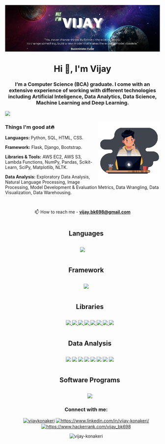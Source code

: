<img align="center" alt="main" src="https://github.com/Vijay-konakeri/Vijay-konakeri/blob/main/main.jpg">
<h1 align="center">Hi 👋, I'm Vijay</h1>
<h3 align="center">I’m a Computer Science (BCA) graduate. I come with an extensive experience of working with different technologies including Artificial Inteligence, Data Analytics, Data Science, Machine Learning and Deep Learning.</h3>

<img src="https://user-images.githubusercontent.com/73097560/115834477-dbab4500-a447-11eb-908a-139a6edaec5c.gif"><br>

<img align="right" alt="verified" width="200" src="https://github.com/Vijay-konakeri/Vijay-konakeri/blob/main/coder.gif">

### Things I'm good at:fire:

**Languages:** Python, SQL, HTML, CSS.

**Framework:** Flask, Django, Bootstrap.

**Libraries & Tools:** AWS EC2, AWS S3, Lambda Functions, NumPy, Pandas, Scikit-Learn, SciPy, Matplotlib, NLTK.

**Data Analysis:** Exploratory Data Analysis, Natural Language Processing, Image Processing, Model Development & Evaluation Metrics, Data Wrangling, Data Visualization, Data Warehousing.




<br>
<p align="center"> 📫 How to reach me - <a href="https://mail.google.com/mail/u/0/#inbox?compose=new"><strong>vijay.bk698@gmail.com</strong></a></p>

<ul align="center">
  <h2 style="display: inline-block">Languages</h2>
  </ul>
<p align="center">
  <a href="https://skillicons.dev">
    <img src="https://skillicons.dev/icons?i=python,mysql,html,css,js&perline=5" />
    
   <ul align="center">
   <h2 style="display: inline-block">Framework</h2>
   </ul>
   <ul align="center">
    <img src="https://skillicons.dev/icons?i=django,flask,bootstrap&perline=3" />
     
   <ul align="center">
   <h2 style="display: inline-block">Libraries </h2>
   </ul>
   <ul align="center">
   <img src="https://img.shields.io/badge/-TensorFlow-red?style=flat&logo=TensorFlow&logoColor=ffffff">
   <img src="https://img.shields.io/badge/-NumPy-blueviolet?style=flat&logo=NumPy&logoColor=ffffff">
   <img src = "https://img.shields.io/badge/-Pandas-1572B6?style=flat&logo=Pandas&logoColor=white">
   <img src="https://img.shields.io/badge/-Scikit Learn-cc6699?style=flat&logo=Scikit Learn&logoColor=ffffff">
   <img src="https://img.shields.io/badge/-Keras-yellow?style=flat&logo=Keras&logoColor=ffffff">
   <img src="https://img.shields.io/badge/-SciPy-ff69b4?style=flat&logo=SciPy&logoColor=ffffff">
   <img src="https://img.shields.io/badge/-Matplotlib-4DB33D?style=flat&logo=Matplotlib&logoColor=FFFFFF">
   <img src="https://img.shields.io/badge/-OpenCV-red?style=flat&logo=OpenCV&logoColor=FFFFFF">
  </a>
</p> 
</ul>
  
  <ul align="center">
   <h2 style="display: inline-block">Data Analysis </h2>
   </ul>
   <ul align="center">
   <img src="https://img.shields.io/badge/-Exploratory Data Analysis-blue?style=flat&logo=Exploratory Data Analysis&logoColor=ffffff">
   <img src="https://img.shields.io/badge/-Natural Language Processing-red?style=flat&logo=Natural Language Processing&logoColor=ffffff">
   <img src = "https://img.shields.io/badge/-Image Processing-1572B6?style=flat&logo=Image Processing&logoColor=white">
   <img src="https://img.shields.io/badge/-Model Development & Evaluation Metrics-cc6699?style=flat&logo=Model Development & Evaluation Metrics&logoColor=ffffff">
   <img src="https://img.shields.io/badge/-Data Wrangling-4DB33D?style=flat&logo=Data Wrangling&logoColor=ffffff">
   <img src="https://img.shields.io/badge/-Tableau-ff69b4?style=flat&logo=Tableau&logoColor=ffffff">
   <img src="https://img.shields.io/badge/-Power BI-red?style=flat&logo=PowerBI&logoColor=ffffff">
   <img src="https://img.shields.io/badge/-Data Warehousing-yellow?style=flat&logo=Data Warehousing&logoColor=FFFFFF">
  </a>
</p> 
</ul>


  <ul align="center">
   <h2 style="display: inline-block">Software Programs </h2>
   </ul>
   <ul align="center">
    <img src="https://skillicons.dev/icons?i=git,aws,github,vscode,figma,ae,pr,xd,ps,atom,linux&perline=15" />
  </a>
</ul>
 
   
<h3 align="center">Connect with me:</h3>
<p align="center">
<a href="https://twitter.com/vijaykonakeri" target="blank"><img align="center" src="https://raw.githubusercontent.com/rahuldkjain/github-profile-readme-generator/master/src/images/icons/Social/twitter.svg" alt="vijaykonakeri" height="30" width="40" /></a>
<a href="https://linkedin.com/in/https://www.linkedin.com/in/vijay-konakeri/" target="blank"><img align="center" src="https://raw.githubusercontent.com/rahuldkjain/github-profile-readme-generator/master/src/images/icons/Social/linked-in-alt.svg" alt="https://www.linkedin.com/in/vijay-konakeri/" height="30" width="40" /></a>
<a href="https://www.hackerrank.com/https://www.hackerrank.com/vijay_bk698" target="blank"><img align="center" src="https://raw.githubusercontent.com/rahuldkjain/github-profile-readme-generator/master/src/images/icons/Social/hackerrank.svg" alt="https://www.hackerrank.com/vijay_bk698" height="30" width="40" /></a>
</p>

<p align="center"> <img src="https://komarev.com/ghpvc/?username=vijay-konakeri&label=Profile%20views&color=0e75b6&style=flat" alt="vijay-konakeri" /> </p>

